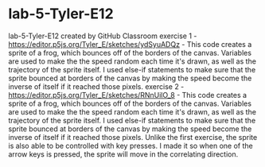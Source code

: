 # lab-5-Tyler-E12
lab-5-Tyler-E12 created by GitHub Classroom
exercise 1 - https://editor.p5js.org/Tyler_E/sketches/ydSyuADQz - This code creates a sprite of a frog, which bounces off of the borders of the canvas. Variables are used to
make the the speed random each time it's drawn, as well as the trajectory of the sprite itself. I used else-if statements to make sure that the sprite bounced at borders of
the canvas by making the speed become the inverse of itself if it reached those pixels.
exercise 2 - https://editor.p5js.org/Tyler_E/sketches/RNnUilO_8 - This code creates a sprite of a frog, which bounces off of the borders of the canvas. Variables are used to
make the the speed random each time it's drawn, as well as the trajectory of the sprite itself. I used else-if statements to make sure that the sprite bounced at borders of
the canvas by making the speed become the inverse of itself if it reached those pixels. Unlike the first exercise, the sprite is also able to be controlled with key presses.
I made it so when one of the arrow keys is pressed, the sprite will move in the correlating direction.
